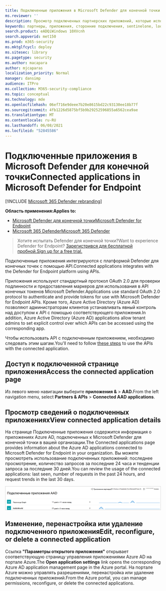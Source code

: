 ```yaml
---
title: Подключенные приложения в Microsoft Defender для конечной точки
ms.reviewer: ''
description: Просмотр подключенных партнерских приложений, которые используют стандартный протокол OAuth 2.0 для проверки подлинности и предоставления маркеров для использования в API конечных токенов Microsoft Defender.
keywords: партнеры, приложения, сторонние подключения, sentinelone, lookout, bitdefender, corrata, morphisec, paloalto, ziften, better mobile
search.product: eADQiWindows 10XVcnh
search.appverid: met150
ms.prod: m365-security
ms.mktglfcycl: deploy
ms.sitesec: library
ms.pagetype: security
ms.author: macapara
author: mjcaparas
localization_priority: Normal
manager: dansimp
audience: ITPro
ms.collection: M365-security-compliance
ms.topic: conceptual
ms.technology: mde
ms.openlocfilehash: 06ef716e9deee7b20e8615bd22c93130ee18b77f
ms.sourcegitcommit: 4fb1226d5875bf5b9b29252596855a6562cea9ae
ms.translationtype: MT
ms.contentlocale: ru-RU
ms.lasthandoff: 06/08/2021
ms.locfileid: "52845586"
---
```

# <a name="connected-applications-in-microsoft-defender-for-endpoint"></a><span data-ttu-id="33464-104">Подключенные приложения в Microsoft Defender для конечной точки</span><span class="sxs-lookup"><span data-stu-id="33464-104">Connected applications in Microsoft Defender for Endpoint</span></span>

[!INCLUDE [Microsoft 365 Defender rebranding](../../includes/microsoft-defender.md)]

<span data-ttu-id="33464-105">**Область применения:**</span><span class="sxs-lookup"><span data-stu-id="33464-105">**Applies to:**</span></span>
- [<span data-ttu-id="33464-106">Microsoft Defender для конечной точки</span><span class="sxs-lookup"><span data-stu-id="33464-106">Microsoft Defender for Endpoint</span></span>](https://go.microsoft.com/fwlink/p/?linkid=2154037)
- [<span data-ttu-id="33464-107">Microsoft 365 Defender</span><span class="sxs-lookup"><span data-stu-id="33464-107">Microsoft 365 Defender</span></span>](https://go.microsoft.com/fwlink/?linkid=2118804)


><span data-ttu-id="33464-108">Хотите испытать Defender для конечной точки?</span><span class="sxs-lookup"><span data-stu-id="33464-108">Want to experience Defender for Endpoint?</span></span> [<span data-ttu-id="33464-109">Зарегистрився для бесплатной пробной.</span><span class="sxs-lookup"><span data-stu-id="33464-109">Sign up for a free trial.</span></span>](https://www.microsoft.com/microsoft-365/windows/microsoft-defender-atp?ocid=docs-wdatp-assignaccess-abovefoldlink)

<span data-ttu-id="33464-110">Подключенные приложения интегрируются с платформой Defender для конечных точек с помощью API.</span><span class="sxs-lookup"><span data-stu-id="33464-110">Connected applications integrates with the Defender for Endpoint platform using APIs.</span></span> 

<span data-ttu-id="33464-111">Приложения используют стандартный протокол OAuth 2.0 для проверки подлинности и предоставления маркеров для использования в API конечных токенов Microsoft Defender.</span><span class="sxs-lookup"><span data-stu-id="33464-111">Applications use standard OAuth 2.0 protocol to authenticate and provide tokens for use with Microsoft Defender for Endpoint APIs.</span></span>  <span data-ttu-id="33464-112">Кроме того, Azure Active Directory (Azure AD) позволяют администраторам клиентов устанавливать явный контроль над доступом к API с помощью соответствующего приложения.</span><span class="sxs-lookup"><span data-stu-id="33464-112">In addition, Azure Active Directory (Azure AD) applications allow tenant admins to set explicit control over which APIs can be accessed using the corresponding app.</span></span>
 
<span data-ttu-id="33464-113">Чтобы использовать API [](/microsoft-365/security/defender-endpoint/apis-intro) с подключенным приложением, необходимо следовать этим шагам.</span><span class="sxs-lookup"><span data-stu-id="33464-113">You'll need to follow [these steps](/microsoft-365/security/defender-endpoint/apis-intro) to use the APIs with the connected application.</span></span>
 
## <a name="access-the-connected-application-page"></a><span data-ttu-id="33464-114">Доступ к подключенной странице приложения</span><span class="sxs-lookup"><span data-stu-id="33464-114">Access the connected application page</span></span>
<span data-ttu-id="33464-115">Из левого меню навигации выберите **приложения &**  >  **AAD.**</span><span class="sxs-lookup"><span data-stu-id="33464-115">From the left navigation menu, select **Partners & APIs** > **Connected AAD applications**.</span></span>

 
## <a name="view-connected-application-details"></a><span data-ttu-id="33464-116">Просмотр сведений о подключенных приложениях</span><span class="sxs-lookup"><span data-stu-id="33464-116">View connected application details</span></span>
<span data-ttu-id="33464-117">На странице Подключенные приложения содержится информация о приложениях Azure AD, подключенных к Microsoft Defender для конечной точки в вашей организации.</span><span class="sxs-lookup"><span data-stu-id="33464-117">The Connected applications page provides information about the Azure AD applications connected to Microsoft Defender for Endpoint in your organization.</span></span> <span data-ttu-id="33464-118">Вы можете просмотреть использование подключенных приложений: последнее просмотрение, количество запросов за последние 24 часа и тенденции запроса за последние 30 дней.</span><span class="sxs-lookup"><span data-stu-id="33464-118">You can review the usage of the connected applications: last seen, number of requests in the past 24 hours, and request trends in the last 30 days.</span></span>

![Изображение подключенных приложений](images/connected-apps.png)
 
## <a name="edit-reconfigure-or-delete-a-connected-application"></a><span data-ttu-id="33464-120">Изменение, перенастройка или удаление подключенного приложения</span><span class="sxs-lookup"><span data-stu-id="33464-120">Edit, reconfigure, or delete a connected application</span></span>
<span data-ttu-id="33464-121">Ссылка **"Параметры открытого приложения"** открывает соответствующую страницу управления приложениями Azure AD на портале Azure.</span><span class="sxs-lookup"><span data-stu-id="33464-121">The **Open application settings** link opens the corresponding Azure AD application management page in the Azure portal.</span></span> <span data-ttu-id="33464-122">На портале Azure можно управлять разрешениями, перенастройка или удаление подключенных приложений.</span><span class="sxs-lookup"><span data-stu-id="33464-122">From the Azure portal, you can manage permissions, reconfigure, or delete the connected applications.</span></span>
